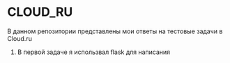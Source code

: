 # CLOUD_RU

В данном репозитории представлены мои ответы на тестовые задачи в Cloud.ru

1) В первой задаче я использвал flask для написания 
